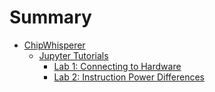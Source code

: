 # Summary

<!-- - [Introduction](introduction/README.md)
    - [Intro 1](introduction/intro1.md)
    - [Intro 2](introduction/intro2.md)
    - [Intro 3](introduction/intro3.md)


- [Introduction2](2/README.md)
    - [Intro 1](2/intro1.md)
    - [Intro 2](2/intro2.md)
    - [Intro 3](2/intro3.md) -->

- [ChipWhisperer](chipwhisperer/Readme.md)
    - [Jupyter Tutorials](chipwhisperer/jupyter/Readme.md)
        - [Lab 1: Connecting to Hardware](chipwhisperer/lab1/lab1.md)
        - [Lab 2: Instruction Power Differences](chipwhisperer/lab2_1a/lab2_1a.md)

